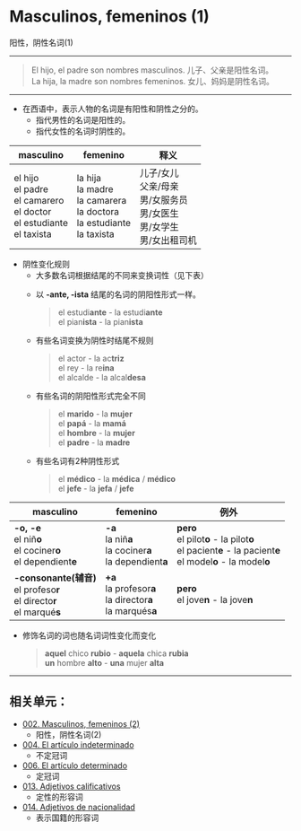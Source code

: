 ﻿# Masculinos, femeninos (1)
阳性，阴性名词(1)

-----

> El hijo, el padre son nombres masculinos. 儿子、父亲是阳性名词。
> <br>
> La hija, la madre son nombres femeninos. 女儿、妈妈是阴性名词。

----

* 在西语中，表示人物的名词是有阳性和阴性之分的。
  * 指代男性的名词是阳性的。
  * 指代女性的名词时阴性的。

| masculino | femenino | 释义|
| --- | --- | ---|
| el hijo <br> el padre <br> el camarero <br> el doctor <br> el estudiante <br> el taxista | la hija <br> la madre <br> la camarera <br> la doctora <br> la estudiante <br> la taxista | 儿子/女儿 <br> 父亲/母亲 <br> 男/女服务员 <br> 男/女医生 <br> 男/女学生 <br> 男/女出租司机|

* 阴性变化规则
  - 大多数名词根据结尾的不同来变换词性（见下表）
  * 以 **-ante, -ista** 结尾的名词的阴阳性形式一样。
    > el estudi**ante** - la estudi**ante** <br>
    > el pian**ista** - la pian**ista**

  * 有些名词变换为阴性时结尾不规则
    > el actor - la ac**triz** <br>
    > el rey - la re**ina** <br>
    > el alcalde - la alcal**desa**

  * 有些名词的阴阳性形式完全不同
    > el **marido** - la **mujer** <br>
    > el **papá** - la **mamá** <br>
    > el **hombre** - la **mujer** <br>
    > el **padre** - la **madre**

  * 有些名词有2种阴性形式
    > el **médico** - la **médica** / **médico** <br>
    > el **jefe** - la **jefa** / **jefe**

|masculino | femenino | 例外|
|--- | --- | ---|
|**-o, -e** <br> el niñ**o** <br> el cociner**o** <br> el dependient**e** | **-a** <br> la niñ**a** <br> la cociner**a** <br> la dependient**a** | **pero** <br> el pilot**o** - la pilot**o** <br> el pacient**e** - la pacient**e** <br> el model**o** - la model**o**|
|**-consonante(辅音)** <br> el profeso**r** <br> el directo**r** <br> el marqué**s** | **+a** <br> la profesor**a** <br> la director**a** <br> la marqués**a** | **pero** <br> el jove**n** - la jove**n**|

* 修饰名词的词也随名词词性变化而变化
  > **aquel** chico **rubio** - **aquela** chica **rubia** <br>
  > **un** hombre **alto** - **una** mujer **alta**


----

## 相关单元：

- [002. Masculinos, femeninos (2)](002-el-libro-la-mesa.md)
  - 阳性，阴性名词(2)
- [004. El artículo indeterminado](004-un-una-unos-unas.md)
  - 不定冠词
- [006. El artículo determinado](006-el-la-los-las.md)
  - 定冠词
- [013. Adjetivos calificativos](013-un-coche-pequeño.md)
  - 定性的形容词
- [014. Adjetivos de nacionalidad](014-una-amiga-chilena.md)
  - 表示国籍的形容词
